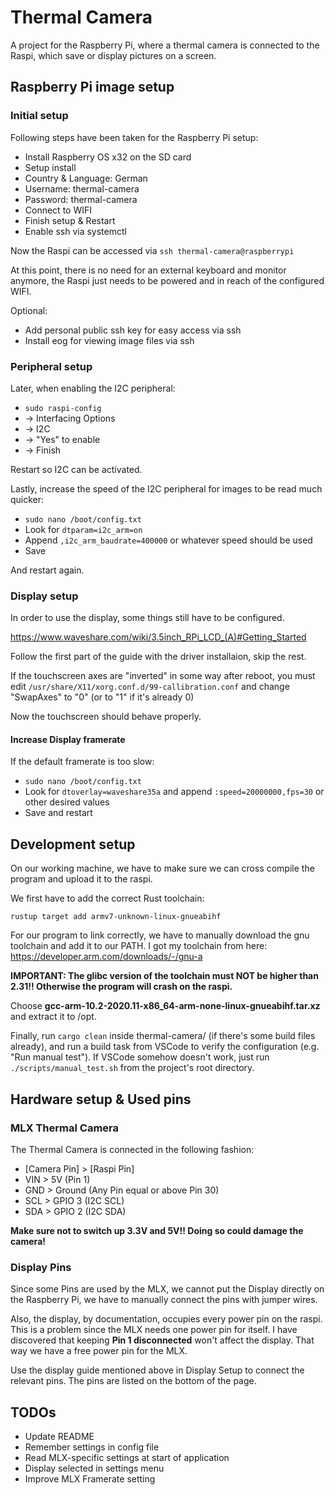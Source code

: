 # Thermal Camera

A project for the Raspberry Pi, where a thermal camera is connected to the Raspi, which save or display pictures on a screen.

## Raspberry Pi image setup

### Initial setup

Following steps have been taken for the Raspberry Pi setup:

- Install Raspberry OS x32 on the SD card
- Setup install
- Country & Language: German
- Username: thermal-camera
- Password: thermal-camera
- Connect to WIFI
- Finish setup & Restart
- Enable ssh via systemctl

Now the Raspi can be accessed via `ssh thermal-camera@raspberrypi`

At this point, there is no need for an external keyboard and monitor anymore, the Raspi just needs to be powered and in reach of the configured WIFI.

Optional:

- Add personal public ssh key for easy access via ssh
- Install eog for viewing image files via ssh

### Peripheral setup

Later, when enabling the I2C peripheral:

- `sudo raspi-config`
- -> Interfacing Options
- -> I2C
- -> "Yes" to enable
- -> Finish

Restart so I2C can be activated.

Lastly, increase the speed of the I2C peripheral for images to be read much quicker:

- `sudo nano /boot/config.txt`
- Look for `dtparam=i2c_arm=on`
- Append `,i2c_arm_baudrate=400000` or whatever speed should be used
- Save

And restart again.

### Display setup

In order to use the display, some things still have to be configured.

<https://www.waveshare.com/wiki/3.5inch_RPi_LCD_(A)#Getting_Started>

Follow the first part of the guide with the driver installaion, skip the rest.

If the touchscreen axes are "inverted" in some way after reboot, you must edit `/usr/share/X11/xorg.conf.d/99-callibration.conf` and change "SwapAxes" to "0" (or to "1" if it's already 0)

Now the touchscreen should behave properly.

#### Increase Display framerate

If the default framerate is too slow:

- `sudo nano /boot/config.txt`
- Look for `dtoverlay=waveshare35a` and append `:speed=20000000,fps=30` or other desired values
- Save and restart

## Development setup

On our working machine, we have to make sure we can cross compile the program and upload it to the raspi.

We first have to add the correct Rust toolchain:

`rustup target add armv7-unknown-linux-gnueabihf`

For our program to link correctly, we have to manually download the gnu toolchain and add it to our PATH. I got my toolchain from here: <https://developer.arm.com/downloads/-/gnu-a>

**IMPORTANT: The glibc version of the toolchain must NOT be higher than 2.31!! Otherwise the program will crash on the raspi.**

Choose **gcc-arm-10.2-2020.11-x86_64-arm-none-linux-gnueabihf.tar.xz** and extract it to /opt.

Finally, run `cargo clean` inside thermal-camera/ (if there's some build files already), and run a build task from VSCode to verify the configuration (e.g. "Run manual test"). If VSCode somehow doesn't work, just run `./scripts/manual_test.sh` from the project's root directory.

## Hardware setup & Used pins

### MLX Thermal Camera

The Thermal Camera is connected in the following fashion:

- [Camera Pin] > [Raspi Pin]
- VIN > 5V (Pin 1)
- GND > Ground (Any Pin equal or above Pin 30)
- SCL > GPIO 3 (I2C SCL)
- SDA > GPIO 2 (I2C SDA)

**Make sure not to switch up 3.3V and 5V!! Doing so could damage the camera!**

### Display Pins

Since some Pins are used by the MLX, we cannot put the Display directly on the Raspberry Pi, we have to manually connect the pins with jumper wires.

Also, the display, by documentation, occupies every power pin on the raspi. This is a problem since the MLX needs one power pin for itself. I have discovered that keeping **Pin 1 disconnected** won't affect the display. That way we have a free power pin for the MLX.

Use the display guide mentioned above in Display Setup to connect the relevant pins. The pins are listed on the bottom of the page.

## TODOs

- Update README
- Remember settings in config file
- Read MLX-specific settings at start of application
- Display selected in settings menu
- Improve MLX Framerate setting
